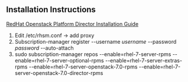 Installation Instructions
-----

[RedHat Openstack Platform Director Installation Guide](https://access.redhat.com/documentation/en-US/Red_Hat_Enterprise_Linux_OpenStack_Platform/7/html/Director_Installation_and_Usage/chap-Introduction.html)

1. Edit /etc/rhsm.conf -> add proxy
2. Subscription-manager register --username _username_ --password _password_ --auto-attach
3. sudo subscription-manager repos --enable=rhel-7-server-rpms --enable=rhel-7-server-optional-rpms --enable=rhel-7-server-extras-rpms --enable=rhel-7-server-openstack-7.0-rpms --enable=rhel-7-server-openstack-7.0-director-rpms

